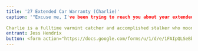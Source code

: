 ```yaml
---
title: '27 Extended Car Warranty (Charlie)'
caption: '"Excuse me, I've been trying to reach you about your extended car warranty." - Charlie  
  
Charlie is a fulltime varmint catcher and accomplished stalker who moonlights as a window-to-window sales cat. Don't worry about contacting him. He will come to you... wherever you are.'
entrant: Jess Hendrix
button: <form action="https://docs.google.com/forms/u/1/d/e/1FAIpQLSeBblQMqbBMeuApn2iPdutPu_wvMXp7h9YlIcRDEgHzWuKEQw/formResponse" method="post"><div class="form-element"></div><span>Votes</span><input type="text" name="entry.1491366046" required placeholder="$"></br><span>Email</span><input type="text" name="entry.882766101" required><button type="submit" name="button">Cast Votes</button></form>
---
```

